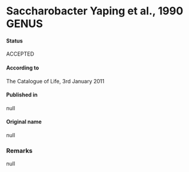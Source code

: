 # Saccharobacter Yaping et al., 1990 GENUS

#### Status
ACCEPTED

#### According to
The Catalogue of Life, 3rd January 2011

#### Published in
null

#### Original name
null

### Remarks
null